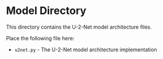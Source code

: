 # Model Directory

This directory contains the U-2-Net model architecture files.

Place the following file here:
- `u2net.py` - The U-2-Net model architecture implementation
